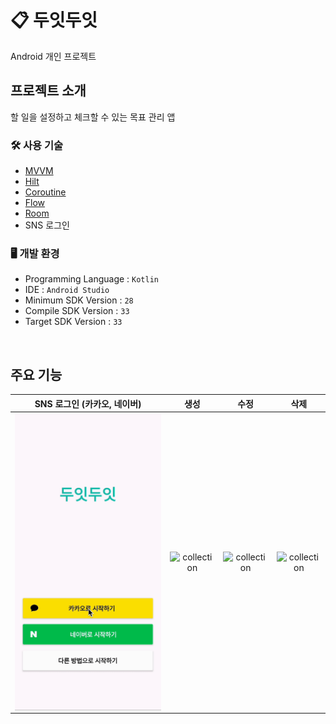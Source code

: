 # 📋 두잇두잇

Android 개인 프로젝트

## 프로젝트 소개

할 일을 설정하고 체크할 수 있는 목표 관리 앱

### 🛠️ 사용 기술

- [MVVM](https://github.com/min486/Android/tree/master/%EC%95%84%ED%82%A4%ED%85%8D%EC%B2%98/MVVM_%ED%8C%A8%ED%84%B4)
- [Hilt](https://github.com/min486/Android/tree/master/Android/%EC%9D%98%EC%A1%B4%EC%84%B1%EC%A3%BC%EC%9E%85-Hilt)
- [Coroutine](https://github.com/min486/Android/tree/master/Kotlin/%EC%BD%94%EB%A3%A8%ED%8B%B4)
- [Flow](https://github.com/min486/Android/tree/master/Kotlin/Flow)
- [Room](https://github.com/min486/Android/tree/master/Android/Room)
- SNS 로그인

### 🖥️ 개발 환경

- Programming Language : `Kotlin`
- IDE : `Android Studio`
- Minimum SDK Version : `28`
- Compile SDK Version : `33`
- Target SDK Version : `33`

<br>

## 주요 기능

|                 SNS 로그인 (카카오, 네이버)                  |                             생성                             |                             수정                             |                             삭제                             |
| :----------------------------------------------------------: | :----------------------------------------------------------: | :----------------------------------------------------------: | :----------------------------------------------------------: |
| <img src="./README.assets/todo.gif" alt="collection" align="center" width="100%" /> | <img src="./README.assets/easy2.gif" alt="collection" align="center" width="100%" /> | <img src="./README.assets/easy3.gif" alt="collection" align="center" width="100%" /> | <img src="./README.assets/easy3.gif" alt="collection" align="center" width="100%" /> |





